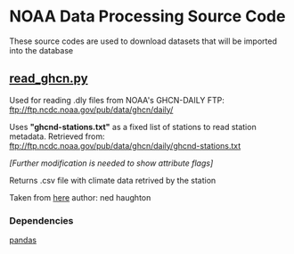 # NOAA Data Processing Source Code

These source codes are used to download datasets that will be imported into the database

## [read_ghcn.py](https://github.com/climatologia-UPRM/data-processing/blob/master/noaa/climate/read_ghcn.py)

Used for reading .dly files from NOAA's GHCN-DAILY FTP: ftp://ftp.ncdc.noaa.gov/pub/data/ghcn/daily/

Uses **"ghcnd-stations.txt"** as a fixed list of stations to read station metadata. Retrieved from: ftp://ftp.ncdc.noaa.gov/pub/data/ghcn/daily/ghcnd-stations.txt

*[Further modification is needed to show attribute flags]*

Returns .csv file with climate data retrived by the station

Taken from [here](https://superuser.com/questions/1303531/open-dly-file-ghcn-noaa-data-for-analysis) author: ned haughton

### Dependencies

[pandas](https://pandas.pydata.org/)
